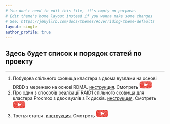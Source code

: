 ```yaml
---
# You don't need to edit this file, it's empty on purpose.
# Edit theme's home layout instead if you wanna make some changes
# See: https://jekyllrb.com/docs/themes/#overriding-theme-defaults
layout: single
author_profile: true
---
```

## Здесь будет список и порядок статей по проекту
---
1. Побудова спільного сховища кластера з двома вузлами на основі DRBD з мережею на основі RDMA. [инструкция](https://vidomenko-it.github.io/blog/post-1/). Смотреть <a href="https://youtube.com">
  <img src="assets/images/youtube.jpg" width="40" height="25" width="60" alt="Смотреть"></a>  
2. Про один з способів реалізації RAID1 спільного сховища для кластера Proxmox з двох вузлів з їх дисків. [инструкция](https://vidomenko-it.github.io/blog/post-2/). Смотреть <a href="https://youtube.com">
  <img src="assets/images/youtube.jpg" width="40" height="25" width="60" alt="Смотреть"></a> 
4. Третья статья. [инструкция](https://fondurat-it.github.io/blog/post-sacha/). Смотреть <a href="https://youtube.com">
  <img src="assets/images/youtube.jpg" width="40" height="25" width="60" alt="Смотреть"></a>
